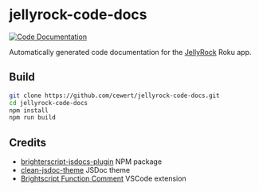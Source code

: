 # jellyrock-code-docs

[![Code Documentation](https://img.shields.io/badge/Code%20Documentation-purple)](https://cewert.github.io/jellyrock-code-docs/)

Automatically generated code documentation for the [JellyRock](https://github.com/cewert/jellyrock) Roku app.

## Build

``` bash
git clone https://github.com/cewert/jellyrock-code-docs.git
cd jellyrock-code-docs
npm install
npm run build
```

## Credits

- [brighterscript-jsdocs-plugin](https://www.npmjs.com/package/brighterscript-jsdocs-plugin) NPM package
- [clean-jsdoc-theme](https://github.com/ankitskvmdam/clean-jsdoc-theme) JSDoc theme
- [Brightscript Function Comment](https://marketplace.visualstudio.com/items?itemName=AliceBeckett.brightscriptcomment) VSCode extension
